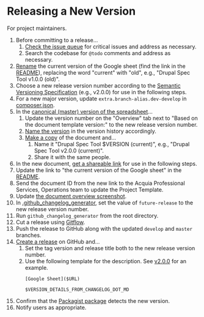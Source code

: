 # Releasing a New Version

For project maintainers.

1. Before committing to a release...
    1. [Check the issue queue](https://github.com/acquia/drupal-spec-tool/issues) for critical issues and address as necessary.
    1. Search the codebase for `@todo` comments and address as necessary.
1. [Rename](https://support.google.com/docs/answer/49114) the current version of the Google sheet (find the link in the [README](README.md)), replacing the word "current" with "old", e.g., "Drupal Spec Tool v1.0.0 (old)".
1. Choose a new release version number according to the [Semantic Versioning Specification](https://semver.org/) (e.g., v2.0.0) for use in the following steps.
1. For a new major version, update `extra.branch-alias.dev-develop` in [composer.json](../composer.json).
1. In the [canonical (master) version of the spreadsheet](https://docs.google.com/spreadsheets/d/1GDNEzJe_rWdM3oG_kbBEH8r11Pcy4a1xJ1oglVBsZRE/edit)...
    1. Update the version number on the "Overview" tab next to "Based on the document template version:" to the new release version number.
    1. [Name the version](https://support.google.com/docs/answer/190843) in the version history accordingly.
    1. [Make a copy](https://support.google.com/docs/answer/49114) of the document and...
        1. Name it "Drupal Spec Tool $VERSION (current)", e.g., "Drupal Spec Tool v2.0.0 (current)".
        1. Share it with the same people.
1. In the new document, [get a shareable link](https://support.google.com/docs/answer/2494822) for use in the following steps.
1. Update the link to "the current version of the Google sheet" in the [README](README.md).
1. Send the document ID from the new link to the Acquia Professional Services, Operations team to update the Project Template.
1. Update [the document overview screenshot](images/screenshot.png).
1. In [.github_changelog_generator](../.github_changelog_generator), set the value of `future-release` to the new release version number.
1. Run `github_changelog_generator` from the root directory.
1. Cut a release using [Gitflow](https://github.com/nvie/gitflow).
1. Push the release to GitHub along with the updated `develop` and `master` branches.
1. [Create a release](https://help.github.com/articles/creating-releases/) on GitHub and...
    1. Set the tag version and release title both to the new release version number.
    1. Use the following template for the description. See [v2.0.0](https://github.com/acquia/drupal-spec-tool/releases/tag/v2.0.0) for an example.
        ```
        [Google Sheet]($URL)

        $VERSION_DETAILS_FROM_CHANGELOG_DOT_MD
        ```
1. Confirm that the [Packagist package](https://packagist.org/packages/acquia/drupal-spec-tool) detects the new version.
1. Notify users as appropriate.
